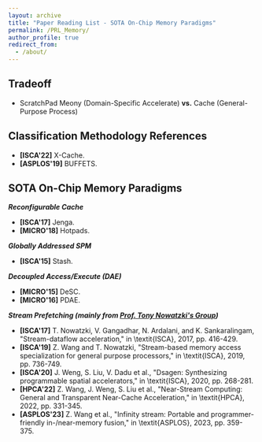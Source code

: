 ```yaml
---
layout: archive
title: "Paper Reading List - SOTA On-Chip Memory Paradigms"
permalink: /PRL_Memory/
author_profile: true
redirect_from:
  - /about/
---
```


## **Tradeoff**
* ScratchPad Meony (Domain-Specific Accelerate) **vs.** Cache (General-Purpose Process)

## **Classification Methodology References**

* **[ISCA'22]** X-Cache.
* **[ASPLOS'19]** BUFFETS.

## **SOTA On-Chip Memory Paradigms**
***Reconfigurable Cache***
* **[ISCA'17]** Jenga.
* **[MICRO'18]** Hotpads.

***Globally Addressed SPM***
* **[ISCA'15]** Stash.

***Decoupled Access/Execute (DAE)***
* **[MICRO'15]** DeSC.
* **[MICRO'16]** PDAE.

***Stream Prefetching (mainly from [Prof. Tony Nowatzki's Group](https://web.cs.ucla.edu/~tjn/))***
* **[ISCA'17]** T. Nowatzki, V. Gangadhar, N. Ardalani, and K. Sankaralingam, "Stream-dataflow acceleration," in \textit{ISCA}, 2017, pp. 416-429.
* **[ISCA'19]** Z. Wang and T. Nowatzki, "Stream-based memory access specialization for general purpose processors," in \textit{ISCA}, 2019, pp. 736-749.
* **[ISCA'20]** J. Weng, S. Liu, V. Dadu et al., "Dsagen: Synthesizing programmable spatial accelerators," in \textit{ISCA}, 2020, pp. 268-281.
* **[HPCA'22]** Z. Wang, J. Weng, S. Liu et al., "Near-Stream Computing: General and Transparent Near-Cache Acceleration," in \textit{HPCA}, 2022, pp. 331-345.
* **[ASPLOS'23]** Z. Wang et al., "Infinity stream: Portable and programmer-friendly in-/near-memory fusion," in \textit{ASPLOS}, 2023, pp. 359-375.
